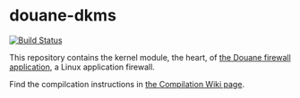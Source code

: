 # douane-dkms

[![Build Status](https://drone.io/github.com/Douane/douane-dkms/status.png)](https://drone.io/github.com/Douane/douane-dkms/latest)

This repository contains the kernel module, the heart, of [the Douane firewall application](https://github.com/Douane/Douane), a Linux application firewall.

Find the compilcation instructions in [the Compilation Wiki page](https://github.com/Douane/Douane/wiki/Compilation).
